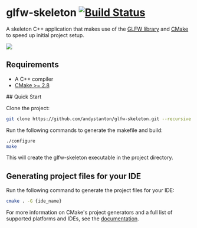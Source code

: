 # glfw-skeleton [![Build Status](https://travis-ci.org/andystanton/glfw-skeleton.png?branch=master)](https://travis-ci.org/andystanton/glfw-skeleton)

A skeleton C++ application that makes use of the [GLFW library](http://www.glfw.org) and [CMake](http://www.cmake.org/) to speed up initial project setup.

![](http://andystanton.github.io/glfw-skeleton/images/content/1.0/glfw-skeleton.png)

## Requirements

* A C++ compiler
* [CMake >= 2.8](http://www.cmake.org/cmake/resources/software.html)

## Quick Start

Clone the project:

```sh
git clone https://github.com/andystanton/glfw-skeleton.git --recursive && cd glfw-skeleton
```

Run the following commands to generate the makefile and build:

```sh
./configure
make
```

This will create the glfw-skeleton executable in the project directory.

## Generating project files for your IDE

Run the following command to generate the project files for your IDE:

```sh
cmake . -G {ide_name}
```

For more information on CMake's project generators and a full list of supported platforms and IDEs, see the [documentation](http://www.cmake.org/Wiki/CMake_Generator_Specific_Information).
